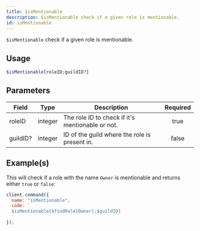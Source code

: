 ```yaml
---
title: $isMentionable
description: $isMentionable check if a given role is mentionable.
id: isMentionable
---
```


`$isMentionable` check if a given role is mentionable.

## Usage

```php
$isMentionable[roleID;guildID?]
```

## Parameters

| Field    | Type    | Description                                      | Required |
| -------- | ------- | ------------------------------------------------ | :------: |
| roleID   | integer | The role ID to check if it's mentionable or not. |   true   |
| guildID? | integer | ID of the guild where the role is present in.    |  false   |

## Example(s)

This will check if a role with the name `Owner` is mentionable and returns either `true` or `false`:

```javascript
client.command({
  name: "isMentionable",
  code: `
  $isMentionable[$findRole[Owner];$guildID]
  `
});
```

